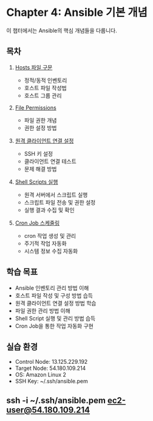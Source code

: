 # Chapter 4: Ansible 기본 개념

이 챕터에서는 Ansible의 핵심 개념들을 다룹니다.

## 목차

1. [Hosts 파일 구문](01-hosts.md)
   - 정적/동적 인벤토리
   - 호스트 파일 작성법
   - 호스트 그룹 관리

2. [File Permissions](02-permissions.md)
   - 파일 권한 개념
   - 권한 설정 방법

3. [원격 클라이언트 연결 설정](03-remote-connection.md)
   - SSH 키 설정
   - 클라이언트 연결 테스트
   - 문제 해결 방법

4. [Shell Scripts 실행](shell-scripts/)
   - 원격 서버에서 스크립트 실행
   - 스크립트 파일 전송 및 권한 설정
   - 실행 결과 수집 및 확인

5. [Cron Job 스케줄링](shell-scripts/)
   - cron 작업 생성 및 관리
   - 주기적 작업 자동화
   - 시스템 정보 수집 자동화

## 학습 목표
- Ansible 인벤토리 관리 방법 이해
- 호스트 파일 작성 및 구성 방법 습득
- 원격 클라이언트 연결 설정 방법 학습
- 파일 권한 관리 방법 이해
- Shell Script 실행 및 관리 방법 습득
- Cron Job을 통한 작업 자동화 구현

## 실습 환경
- Control Node: 13.125.229.192
- Target Node: 54.180.109.214
- OS: Amazon Linux 2
- SSH Key: ~/.ssh/ansible.pem

## ssh -i ~/.ssh/ansible.pem ec2-user@54.180.109.214 